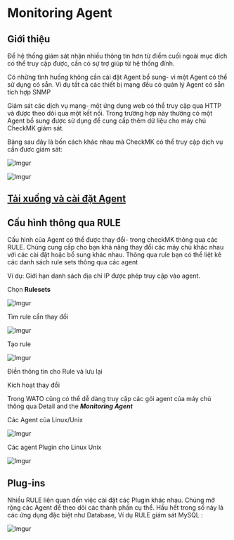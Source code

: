 # Monitoring Agent 

## Giới thiệu

Để hệ thống giám sát nhận nhiều thông tin hơn từ điểm cuối ngoài mục đích có thể truy cập được, cần có sự trợ giúp từ hệ thống đính. 

Có những tình huống không cần cài đặt Agent bổ sung- vì một Agent có thể sử dụng có sẵn. Ví dụ tất cả các thiết bị mạng đều có quản lý Agent có sẵn tích hợp SNMP

Giám sát các dịch vụ mạng- một ứng dụng web có thể truy cập qua HTTP và được theo dõi qua một kết nối. Trong trường hợp này thường có một Agent bổ sung được sử dụng để cung cấp thêm dữ liệu cho máy chủ CheckMK giám sát.

Bảng sau đây là bốn cách khác nhau mà CheckMK có thể truy cập dịch vụ cần đươc giám sát:

![Imgur](https://i.imgur.com/Fm3EH4z.png)

![Imgur](https://i.imgur.com/swKK4Gp.png)


## [Tải xuống và cài đặt Agent](Setup-agent.md)

## Cấu hình thông qua RULE

Cấu hình của Agent có thể được thay đổi- trong checkMK thông qua các RULE. Chúng cung cấp cho bạn khả năng thay đổi các máy chủ khác nhau với các cài đặt hoặc bổ sung khác nhau. Thông qua rule bạn có thể liệt kê các danh sách rule sets thông qua các agent

Ví dụ: Giới hạn danh sách địa chỉ IP được phép truy cập vào agent.

Chọn **Rulesets**

![Imgur](https://i.imgur.com/kzr65rI.png)

Tìm rule cần thay đổi

![Imgur](https://i.imgur.com/ABDGHRm.png)

Tạo rule

![Imgur](https://i.imgur.com/vIqwUJg.png)

Điền thông tin cho Rule và lưu lại

Kích hoạt thay đổi

Trong WATO cũng có thể dễ dàng truy cập các gói agent của máy chủ thông qua Detail and the ***Monitoring Agent*** 

Các Agent của Linux/Unix

![Imgur](https://i.imgur.com/l7AEqgm.png)

Các agent Plugin cho Linux Unix

![Imgur](https://i.imgur.com/GafJiCm.png)

## Plug-ins

Nhiều RULE liên quan đến việc cài đặt các Plugin khác nhau. Chúng mở rộng các Agent để theo dõi các thành phần cụ thể. Hầu hết trong số này là các ứng dụng đặc biệt như Database, Ví dụ RULE giám sát MySQL :

![Imgur](https://i.imgur.com/iZPj4Q6.png)


